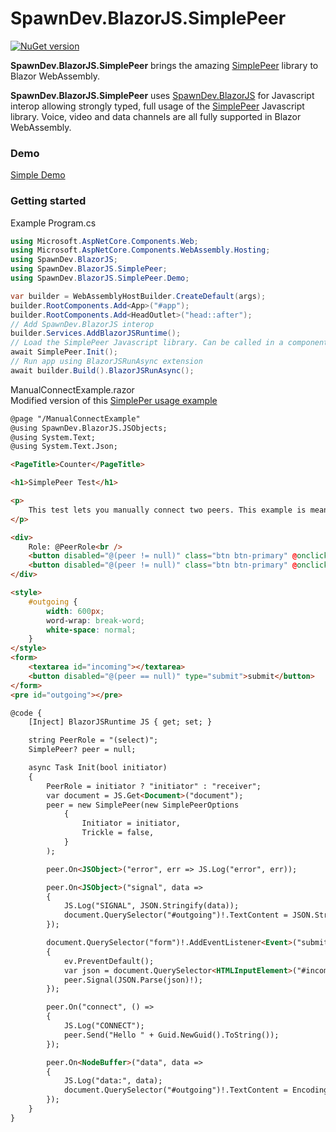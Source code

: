 # SpawnDev.BlazorJS.SimplePeer

[![NuGet version](https://badge.fury.io/nu/SpawnDev.BlazorJS.SimplePeer.svg?label=SpawnDev.BlazorJS.SimplePeer)](https://www.nuget.org/packages/SpawnDev.BlazorJS.SimplePeer)

**SpawnDev.BlazorJS.SimplePeer** brings the amazing [SimplePeer](https://github.com/feross/simple-peer) library to Blazor WebAssembly.

**SpawnDev.BlazorJS.SimplePeer** uses [SpawnDev.BlazorJS](https://github.com/LostBeard/SpawnDev.BlazorJS) for Javascript interop allowing strongly typed, full usage of the [SimplePeer](https://github.com/feross/simple-peer) Javascript library. Voice, video and data channels are all fully supported in Blazor WebAssembly.

### Demo
[Simple Demo](https://lostbeard.github.io/SpawnDev.BlazorJS.SimplePeer/)

### Getting started

Example Program.cs 
```cs
using Microsoft.AspNetCore.Components.Web;
using Microsoft.AspNetCore.Components.WebAssembly.Hosting;
using SpawnDev.BlazorJS;
using SpawnDev.BlazorJS.SimplePeer;
using SpawnDev.BlazorJS.SimplePeer.Demo;

var builder = WebAssemblyHostBuilder.CreateDefault(args);
builder.RootComponents.Add<App>("#app");
builder.RootComponents.Add<HeadOutlet>("head::after");
// Add SpawnDev.BlazorJS interop
builder.Services.AddBlazorJSRuntime();
// Load the SimplePeer Javascript library. Can be called in a component instead if desired.
await SimplePeer.Init();
// Run app using BlazorJSRunAsync extension
await builder.Build().BlazorJSRunAsync();
```

ManualConnectExample.razor  
Modified version of this [SimplePer usage example](https://github.com/feross/simple-peer?tab=readme-ov-file#usage)
```html
@page "/ManualConnectExample"
@using SpawnDev.BlazorJS.JSObjects;
@using System.Text;
@using System.Text.Json;

<PageTitle>Counter</PageTitle>

<h1>SimplePeer Test</h1>

<p>
    This test lets you manually connect two peers. This example is meant to mirror the original. Some standard Blazor usage styles or ignored to keep the examples closer. <a href="https://github.com/feross/simple-peer?tab=readme-ov-file#usage">Original Example</a>
</p>

<div>
    Role: @PeerRole<br />
    <button disabled="@(peer != null)" class="btn btn-primary" @onclick="@(()=>Init(true))">Create Initiator</button>
    <button disabled="@(peer != null)" class="btn btn-primary" @onclick="@(()=>Init(false))">Create Receiver</button>
</div>

<style>
    #outgoing {
        width: 600px;
        word-wrap: break-word;
        white-space: normal;
    }
</style>
<form>
    <textarea id="incoming"></textarea>
    <button disabled="@(peer == null)" type="submit">submit</button>
</form>
<pre id="outgoing"></pre>

@code {
    [Inject] BlazorJSRuntime JS { get; set; }

    string PeerRole = "(select)";
    SimplePeer? peer = null;

    async Task Init(bool initiator)
    {
        PeerRole = initiator ? "initiator" : "receiver";
        var document = JS.Get<Document>("document");
        peer = new SimplePeer(new SimplePeerOptions
            {
                Initiator = initiator,
                Trickle = false,
            }
        );

        peer.On<JSObject>("error", err => JS.Log("error", err));

        peer.On<JSObject>("signal", data =>
        {
            JS.Log("SIGNAL", JSON.Stringify(data));
            document.QuerySelector("#outgoing")!.TextContent = JSON.Stringify(data);
        });

        document.QuerySelector("form")!.AddEventListener<Event>("submit", ev =>
        {
            ev.PreventDefault();
            var json = document.QuerySelector<HTMLInputElement>("#incoming")!.Value;
            peer.Signal(JSON.Parse(json)!);
        });

        peer.On("connect", () =>
        {
            JS.Log("CONNECT");
            peer.Send("Hello " + Guid.NewGuid().ToString());
        });

        peer.On<NodeBuffer>("data", data =>
        {
            JS.Log("data:", data);
            document.QuerySelector("#outgoing")!.TextContent = Encoding.UTF8.GetString((byte[])data!);
        });
    }
}
```
